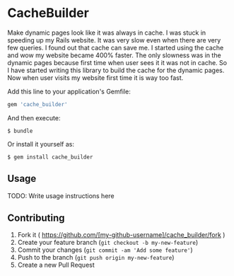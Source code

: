 # CacheBuilder

Make dynamic pages look like it was always in cache. I was stuck in speeding
up my Rails website. It was very slow even when there are very few queries.
I found out that cache can save me. I started using the cache and wow my website
became 400% faster. The only slowness was in the dynamic pages because first time when user sees it it was not in cache. So I have started writing this library to build the cache for the dynamic pages. Now when user visits my website first time
it is way too fast.

Add this line to your application's Gemfile:

```ruby
gem 'cache_builder'
```

And then execute:

    $ bundle

Or install it yourself as:

    $ gem install cache_builder

## Usage

TODO: Write usage instructions here

## Contributing

1. Fork it ( https://github.com/[my-github-username]/cache_builder/fork )
2. Create your feature branch (`git checkout -b my-new-feature`)
3. Commit your changes (`git commit -am 'Add some feature'`)
4. Push to the branch (`git push origin my-new-feature`)
5. Create a new Pull Request
